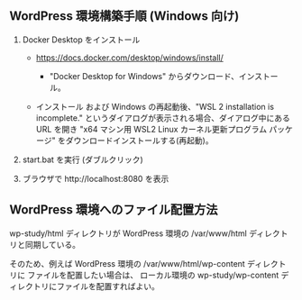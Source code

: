 ## WordPress 環境構築手順 (Windows 向け)

1. Docker Desktop をインストール
    * https://docs.docker.com/desktop/windows/install/
      * "Docker Desktop for Windows" からダウンロード、インストール。

    * インストール および Windows の再起動後、"WSL 2 installation is incomplete."
      というダイアログが表示される場合、ダイアログ中にある URL を開き
      "x64 マシン用 WSL2 Linux カーネル更新プログラム パッケージ"
      をダウンロードインストールする(再起動)。

2. start.bat を実行 (ダブルクリック)

3. ブラウザで http://localhost:8080 を表示


## WordPress 環境へのファイル配置方法

wp-study/html ディレクトリが
WordPress 環境の /var/www/html ディレクトリと同期している。

そのため、例えば WordPress 環境の /var/www/html/wp-content ディレクトリに
ファイルを配置したい場合は、
ローカル環境の wp-study/wp-content ディレクトリにファイルを配置すればよい。

